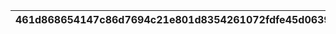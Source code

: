 |461d868654147c86d7694c21e801d8354261072fdfe45d063941db2b7fb5a506|0e80f6ce8b8735f62fab7cae6e199cfc520ec4db60aefe0f0b20ce77a19ba51e|66db3048e5c6a07c4b46ca14ee55ea6b1763c7c4765fbb4c051316bd895679c6|21ceaa87a4063892470a33a59c482a0381552f8c2c13dc6e87c1da8739edf2be|
| --- | --- | --- | --- |